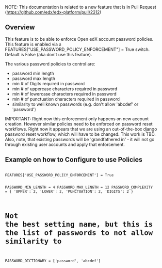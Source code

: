 NOTE: This documentation is related to a new feature that is in Pull Request (https://github.com/edx/edx-platform/pull/2312)

## Overview

This feature is to be able to enforce Open edX account password policies. This feature is enabled via a FEATURES["USE_PASSWORD_POLICY_ENFORCEMENT"] = True switch. Default is False (aka don't use this feature).

The various password policies to control are:

- password min length
- password max length
- min # of Digits required in password
- min # of uppercase characters required in password
- min # of lowercase characters required in password
- min # of punctuation characters required in password
- similarity to well known passwords (e.g. don't allow 'abcdef' or 'password')

IMPORTANT: Right now this enforcement only happens on new account creation. However similar policies need to be enforced on password reset workflows. Right now it appears that we are using an out-of-the-box django password reset workflow, which will have to be changed. This work is TBD. Also, note, that existing passwords will be 'grandfathered in' - it will not go through existing user accounts and apply that enforcement.

## Example on how to Configure to use Policies

<code>
FEATURES['USE_PASSWORD_POLICY_ENFORCEMENT'] = True

PASSWORD_MIN_LENGTH = 4
PASSWORD_MAX_LENGTH = 12
PASSWORD_COMPLEXITY = {
    'UPPER': 2,
    'LOWER': 2,
    'PUNCTUATION': 2,
    'DIGITS': 2
}
# Not the best setting name, but this is the list of passwords to not allow similarity to
PASSWORD_DICTIONARY = ['password', 'abcdef']
</code>